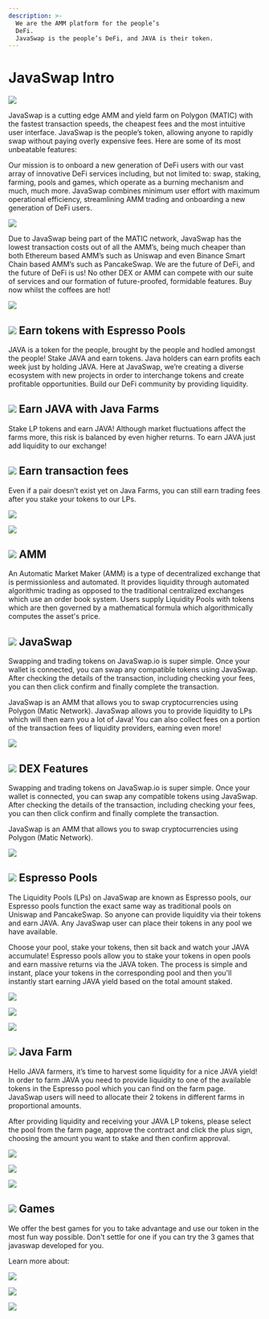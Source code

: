 ```yaml
---
description: >-
  We are the AMM platform for the people’s
  DeFi.                                                                                     
  JavaSwap is the people’s DeFi, and JAVA is their token.
---
```


# JavaSwap Intro



![](.gitbook/assets/grupo-1113.png)

JavaSwap is a cutting edge AMM and yield farm on Polygon \(MATIC\) with the fastest transaction speeds, the cheapest fees and the most intuitive user interface. JavaSwap is the people’s token, allowing anyone to rapidly swap without paying overly expensive fees. Here are some of its most unbeatable features:



Our mission is to onboard a new generation of DeFi users with our vast array of innovative DeFi services including, but not limited to: swap, staking, farming, pools and games, which operate as a burning mechanism and much, much more. JavaSwap combines minimum user effort with maximum operational efficiency, streamlining AMM trading and onboarding a new generation of DeFi users.

![](.gitbook/assets/grupo-2424.png)

Due to JavaSwap being part of the MATIC network, JavaSwap has the lowest transaction costs out of all the AMM’s, being much cheaper than both Ethereum based AMM’s such as Uniswap and even Binance Smart Chain based AMM’s such as PancakeSwap. We are the future of DeFi, and the future of DeFi is us! No other DEX or AMM can compete with our suite of services and our formation of future-proofed, formidable features. Buy now whilst the coffees are hot!

![](.gitbook/assets/trazado-16776.png)

## ![](.gitbook/assets/grupo-2725.png)  Earn tokens with Espresso Pools <a id="arn-tokens-with-espresso-pools"></a>

JAVA is a token for the people, brought by the people and hodled amongst the people! Stake JAVA and earn tokens. Java holders can earn profits each week just by holding JAVA. Here at JavaSwap, we’re creating a diverse ecosystem with new projects in order to interchange tokens and create profitable opportunities. Build our DeFi community by providing liquidity.

## ![](.gitbook/assets/grupo-2806.png)  Earn JAVA with Java Farms

Stake LP tokens and earn JAVA! Although market fluctuations affect the farms more, this risk is balanced by even higher returns. To earn JAVA just add liquidity to our exchange!

## ![](.gitbook/assets/grupo-2835.png)   Earn transaction fees

Even if a pair doesn’t exist yet on Java Farms, you can still earn trading fees after you stake your tokens to our LPs.

![](.gitbook/assets/trazado-16776.png)

![](.gitbook/assets/grupo-2647.png)

## ![](.gitbook/assets/grupo-2839%20%281%29.png)  AMM

An Automatic Market Maker \(AMM\) is a type of decentralized exchange that is permissionless and automated. It provides liquidity through automated algorithmic trading as opposed to the traditional centralized exchanges which use an order book system. Users supply Liquidity Pools with tokens which are then governed by a mathematical formula which algorithmically computes the asset's price.

## ![](.gitbook/assets/grupo-2850.png) JavaSwap

Swapping and trading tokens on JavaSwap.io is super simple. Once your wallet is connected, you can swap any compatible tokens using JavaSwap. After checking the details of the transaction, including checking your fees, you can then click confirm and finally complete the transaction.

JavaSwap is an AMM that allows you to swap cryptocurrencies using Polygon \(Matic Network\). JavaSwap allows you to provide liquidity to LPs which will then earn you a lot of Java! You can also collect fees on a portion of the transaction fees of liquidity providers, earning even more!

![](.gitbook/assets/grupo-2660.svg)

## ![](.gitbook/assets/grupo-2859.png)  DEX Features

Swapping and trading tokens on JavaSwap.io is super simple. Once your wallet is connected, you can swap any compatible tokens using JavaSwap. After checking the details of the transaction, including checking your fees, you can then click confirm and finally complete the transaction.

JavaSwap is an AMM that allows you to swap cryptocurrencies using Polygon \(Matic Network\).

![](.gitbook/assets/rectangulo-586.png)

## ![](.gitbook/assets/grupo-2671.png)  Espresso Pools

The Liquidity Pools \(LPs\) on JavaSwap are known as Espresso pools, our Espresso pools function the exact same way as traditional pools on Uniswap and PancakeSwap. So anyone can provide liquidity via their tokens and earn JAVA. Any JavaSwap user can place their tokens in any pool we have available.

Choose your pool, stake your tokens, then sit back and watch your JAVA accumulate! Espresso pools allow you to stake your tokens in open pools and earn massive returns via the JAVA token. The process is simple and instant, place your tokens in the corresponding pool and then you'll instantly start earning JAVA yield based on the total amount staked.

 

![](.gitbook/assets/grupo-2674.jpg)

 

![](.gitbook/assets/trazado-16776.png)

![](.gitbook/assets/rectangulo-592.png)

## ![](.gitbook/assets/grupo-2864.png) Java Farm

Hello JAVA farmers, it’s time to harvest some liquidity for a nice JAVA yield! In order to farm JAVA you need to provide liquidity to one of the available tokens in the Espresso pool which you can find on the farm page. JavaSwap users will need to allocate their 2 tokens in different farms in proportional amounts.

After providing liquidity and receiving your JAVA LP tokens, please select the pool from the farm page, approve the contract and click the plus sign, choosing the amount you want to stake and then confirm approval.

 

![](.gitbook/assets/grupo-2674.jpg)

![](.gitbook/assets/trazado-16776.png)

![](.gitbook/assets/grupo-2975.png)

## ![](.gitbook/assets/grupo-2865.png)  Games

We offer the best games for you to take advantage and use our token in the most fun way possible. Don't settle for one if you can try the 3 games that javaswap developed for you.

Learn more about:

   

![](.gitbook/assets/grupo-2687.jpg)

![](.gitbook/assets/grupo-2692.jpg)

![](.gitbook/assets/grupo-2682%20%281%29.jpg)

